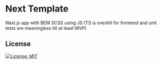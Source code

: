 # Next Template

Next.js app with BEM SCSS using JS (TS is overkill for frontend and unit tests are meaningless till at least MVP)

## License

[![License: MIT](https://img.shields.io/badge/License-MIT-blue.svg)](https://opensource.org/licenses/MIT) 


